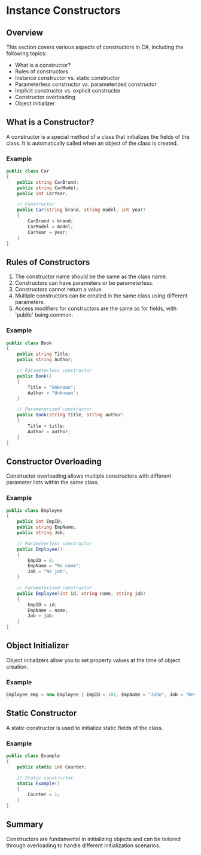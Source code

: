 
# Instance Constructors

## Overview
This section covers various aspects of constructors in C#, including the following topics:
- What is a constructor?
- Rules of constructors
- Instance constructor vs. static constructor
- Parameterless constructor vs. parameterized constructor
- Implicit constructor vs. explicit constructor
- Constructor overloading
- Object initializer

## What is a Constructor?
A constructor is a special method of a class that initializes the fields of the class. It is automatically called when an object of the class is created.

### Example
```csharp
public class Car
{
    public string CarBrand;
    public string CarModel;
    public int CarYear;

    // Constructor
    public Car(string brand, string model, int year)
    {
        CarBrand = brand;
        CarModel = model;
        CarYear = year;
    }
}
```

## Rules of Constructors
1. The constructor name should be the same as the class name.
2. Constructors can have parameters or be parameterless.
3. Constructors cannot return a value.
4. Multiple constructors can be created in the same class using different parameters.
5. Access modifiers for constructors are the same as for fields, with 'public' being common.

### Example
```csharp
public class Book
{
    public string Title;
    public string Author;

    // Parameterless constructor
    public Book()
    {
        Title = "Unknown";
        Author = "Unknown";
    }

    // Parameterized constructor
    public Book(string title, string author)
    {
        Title = title;
        Author = author;
    }
}
```

## Constructor Overloading
Constructor overloading allows multiple constructors with different parameter lists within the same class.

### Example
```csharp
public class Employee
{
    public int EmpID;
    public string EmpName;
    public string Job;

    // Parameterless constructor
    public Employee()
    {
        EmpID = 0;
        EmpName = "No name";
        Job = "No job";
    }

    // Parameterized constructor
    public Employee(int id, string name, string job)
    {
        EmpID = id;
        EmpName = name;
        Job = job;
    }
}
```

## Object Initializer
Object initializers allow you to set property values at the time of object creation.

### Example
```csharp
Employee emp = new Employee { EmpID = 101, EmpName = "John", Job = "Developer" };
```

## Static Constructor
A static constructor is used to initialize static fields of the class.

### Example
```csharp
public class Example
{
    public static int Counter;

    // Static constructor
    static Example()
    {
        Counter = 1;
    }
}
```

## Summary
Constructors are fundamental in initializing objects and can be tailored through overloading to handle different initialization scenarios.
